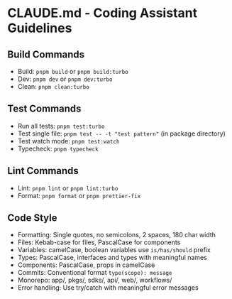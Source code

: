 # CLAUDE.md - Coding Assistant Guidelines

## Build Commands
- Build: `pnpm build` or `pnpm build:turbo`
- Dev: `pnpm dev` or `pnpm dev:turbo`
- Clean: `pnpm clean:turbo`

## Test Commands
- Run all tests: `pnpm test:turbo`
- Test single file: `pnpm test -- -t "test pattern"` (in package directory)
- Test watch mode: `pnpm test:watch`
- Typecheck: `pnpm typecheck`

## Lint Commands
- Lint: `pnpm lint` or `pnpm lint:turbo`
- Format: `pnpm format` or `pnpm prettier-fix`

## Code Style
- Formatting: Single quotes, no semicolons, 2 spaces, 180 char width
- Files: Kebab-case for files, PascalCase for components
- Variables: camelCase, boolean variables use `is/has/should` prefix
- Types: PascalCase, interfaces and types with meaningful names
- Components: PascalCase, props in camelCase
- Commits: Conventional format `type(scope): message`
- Monorepo: app/, pkgs/, sdks/, api/, web/, workflows/
- Error handling: Use try/catch with meaningful error messages